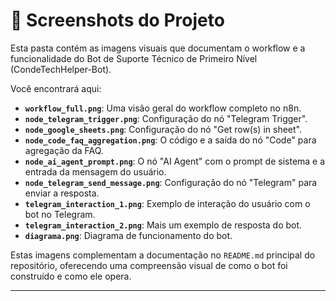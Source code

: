 # 📸 Screenshots do Projeto

Esta pasta contém as imagens visuais que documentam o workflow e a funcionalidade do Bot de Suporte Técnico de Primeiro Nível (CondeTechHelper-Bot).

Você encontrará aqui:

* **`workflow_full.png`**: Uma visão geral do workflow completo no n8n.
* **`node_telegram_trigger.png`**: Configuração do nó "Telegram Trigger".
* **`node_google_sheets.png`**: Configuração do nó "Get row(s) in sheet".
* **`node_code_faq_aggregation.png`**: O código e a saída do nó "Code" para agregação da FAQ.
* **`node_ai_agent_prompt.png`**: O nó "AI Agent" com o prompt de sistema e a entrada da mensagem do usuário.
* **`node_telegram_send_message.png`**: Configuração do nó "Telegram" para enviar a resposta.
* **`telegram_interaction_1.png`**: Exemplo de interação do usuário com o bot no Telegram.
* **`telegram_interaction_2.png`**: Mais um exemplo de resposta do bot.
* **`diagrama.png`**: Diagrama de funcionamento do bot.

Estas imagens complementam a documentação no `README.md` principal do repositório, oferecendo uma compreensão visual de como o bot foi construído e como ele opera.

---
